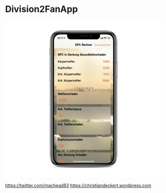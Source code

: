 # Division2FanApp
![alt text](screenshot.png)

https://twitter.com/machead83
https://christiandeckert.wordpress.com
